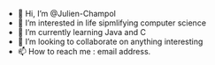 - 👋 Hi, I’m @Julien-Champol
- 👀 I’m interested in life sipmlifying computer science 
- 🌱 I’m currently learning Java and C
- 💞️ I’m looking to collaborate on anything interesting
- 📫 How to reach me : email address.

<!---
Julien-Champol/Julien-Champol is a ✨ special ✨ repository because its `README.md` (this file) appears on your GitHub profile.
You can click the Preview link to take a look at your changes.
--->
